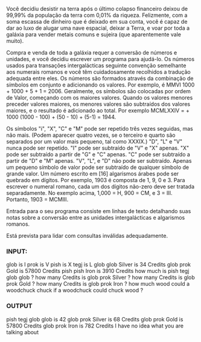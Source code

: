 Você decidiu desistir na terra após o último colapso financeiro deixou de 99,99% da população da terra com 0,01% da riqueza. Felizmente, com a soma escassa de dinheiro que é deixado em sua conta, você é capaz de dar ao luxo de alugar uma nave espacial, deixar a Terra, e voar por toda a galáxia para vender metais comuns e sujeira (que aparentemente vale muito).

Compra e venda de toda a galáxia requer a conversão de números e unidades, e você decidiu escrever um programa para ajudá-lo. Os números usados ​​para transações intergalácticas seguinte convenção semelhante aos numerais romanos e você têm cuidadosamente recolhidos a tradução adequada entre eles.
Os números são formados através da combinação de símbolos em conjunto e adicionando os valores. Por exemplo, é MMVI 1000 + 1000 + 5 + 1 = 2006. Geralmente, os símbolos são colocadas por ordem de Valor, começando com os maiores valores. Quando os valores menores preceder valores maiores, os menores valores são subtraídos dos valores maiores, e o resultado é adicionado ao total. Por exemplo MCMLXXIV = + 1000 (1000 - 100) + (50 - 10) + (5-1) = 1944.

Os símbolos "i", "X", "C" e "M" pode ser repetido três vezes seguidas, mas não mais. (Podem aparecer quatro vezes, se o terceiro e quarto são separados por um valor mais pequeno, tal como XXXIX.) "D", "L" e "V" nunca pode ser repetido. "I" pode ser subtraído de "V" e "X" apenas. "X" pode ser subtraído a partir de "G" e "C" apenas. "C" pode ser subtraído a partir de "D" e "M" apenas. "V", "L", e "D" não pode ser subtraído. Apenas um pequeno símbolo de valor pode ser subtraído de qualquer símbolo de grande valor. Um número escrito em [16] algarismos árabes pode ser quebrado em dígitos. Por exemplo, 1903 é composta de 1, 9, 0 e 3. Para escrever o numeral romano, cada um dos dígitos não-zero deve ser tratada separadamente. No exemplo acima, 1,000 = H, 900 = CM, e 3 = III. Portanto, 1903 = MCMIII.

Entrada para o seu programa consiste em linhas de texto detalhando suas notas sobre a conversão entre as unidades intergalácticas e algarismos romanos.

Está prevista para lidar com consultas inválidas adequadamente.

### INPUT:
glob is I
prok is V
pish is X
tegj is L
glob glob Silver is 34 Credits
glob prok Gold is 57800 Credits
pish pish Iron is 3910 Credits
how much is pish tegj glob glob ?
how many Credits is glob prok Silver ?
how many Credits is glob prok Gold ?
how many Credits is glob prok Iron ?
how much wood could a woodchuck chuck if a woodchuck could chuck wood ?

### OUTPUT
pish tegj glob glob is 42
glob prok Silver is 68 Credits
glob prok Gold is 57800 Credits
glob prok Iron is 782 Credits
I have no idea what you are talking about